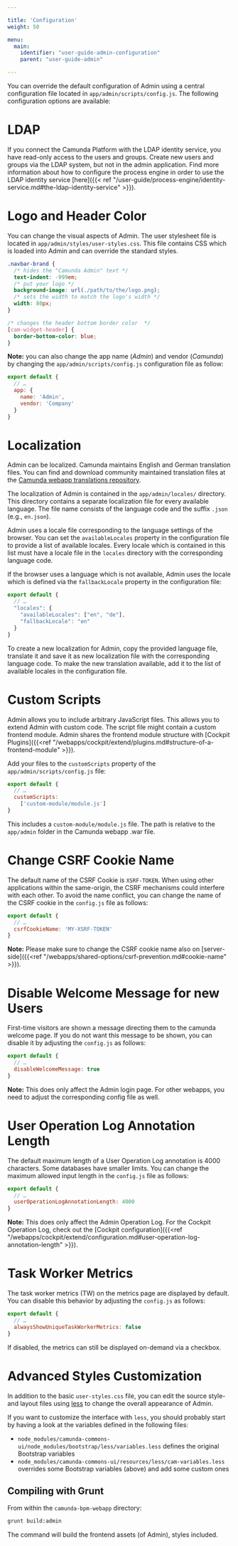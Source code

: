 ```yaml
---

title: 'Configuration'
weight: 50

menu:
  main:
    identifier: "user-guide-admin-configuration"
    parent: "user-guide-admin"

---
```


You can override the default configuration of Admin using a central configuration file
located in `app/admin/scripts/config.js`. The following configuration options are
available:
# LDAP

If you connect the Camunda Platform with the LDAP identity service, you have read-only access to the users and groups. Create new users and groups via the LDAP system, but not in the admin application. Find more information about how to configure the process engine in order to use the LDAP identity service [here]({{< ref "/user-guide/process-engine/identity-service.md#the-ldap-identity-service" >}}).


# Logo and Header Color

You can change the visual aspects of Admin. The user stylesheet file is located in
`app/admin/styles/user-styles.css`. This file contains CSS which is loaded into Admin
and can override the standard styles.

```css
.navbar-brand {
  /* hides the "Camunda Admin" text */
  text-indent: -999em;
  /* put your logo */
  background-image: url(./path/to/the/logo.png);
  /* sets the width to match the logo's width */
  width: 80px;
}

/* changes the header bottom border color  */
[cam-widget-header] {
  border-bottom-color: blue;
}
```

**Note:** you can also change the app name (*Admin*) and vendor (*Camunda*)
by changing the `app/admin/scripts/config.js` configuration file as follow:

```js
export default {
  // …
  app: {
    name: 'Admin',
    vendor: 'Company'
  }
}
```

# Localization

Admin can be localized. Camunda maintains English and German translation files. 
You can find and download community maintained translation files at the [Camunda webapp translations repository](https://github.com/camunda/camunda-webapp-translations).

The localization of Admin is contained in the `app/admin/locales/` directory. This
directory contains a separate localization file for every available language. The file name
consists of the language code and the suffix `.json` (e.g., `en.json`).

Admin uses a locale file corresponding to the language settings of the browser. You can
set the `availableLocales` property in the configuration file to provide a list of available
locales. Every locale which is contained in this list must have a locale file in the `locales`
directory with the corresponding language code.

If the browser uses a language which is not available, Admin uses the locale which is
defined via the `fallbackLocale` property in the configuration file:

```javascript
export default {
  // …
  "locales": {
    "availableLocales": ["en", "de"],
    "fallbackLocale": "en"
  } 
}
```

To create a new localization for Admin, copy the provided language file, translate it and
save it as new localization file with the corresponding language code. To make the new translation
available, add it to the list of available locales in the configuration file.

# Custom Scripts

Admin allows you to include arbitrary JavaScript files. This allows you to extend Admin with custom code. The script file might contain a 
custom frontend module. Admin shares the frontend module structure with [Cockpit Plugins]({{<ref "/webapps/cockpit/extend/plugins.md#structure-of-a-frontend-module" >}}).

Add your files to the `customScripts` property of the `app/admin/scripts/config.js` file:

```javascript
export default {
  // …
  customScripts: 
    ['custom-module/module.js']
}
```
This includes a `custom-module/module.js` file. The path is relative to the `app/admin` folder in the Camunda webapp .war file.

# Change CSRF Cookie Name

The default name of the CSRF Cookie is `XSRF-TOKEN`. When using other applications within the
same-origin, the CSRF mechanisms could interfere with each other. To avoid the name conflict, you
can change the name of the CSRF cookie in the `config.js` file as follows:
```javascript
export default {
  // …
  csrfCookieName: 'MY-XSRF-TOKEN'
}
```

**Note:** Please make sure to change the CSRF cookie name also on [server-side]({{<ref "/webapps/shared-options/csrf-prevention.md#cookie-name" >}}).

# Disable Welcome Message for new Users

First-time visitors are shown a message directing them to the camunda welcome page. If you do
not want this message to be shown, you can disable it by adjusting the `config.js` as follows:
```javascript
export default {
  // …
  disableWelcomeMessage: true
}
```

**Note:** This does only affect the Admin login page. For other webapps, you need to adjust the corresponding config file as well.


# User Operation Log Annotation Length
The default maximum length of a User Operation Log annotation is 4000 characters. Some databases have smaller limits. You can change the maximum allowed input length in the `config.js` file as follows:

```javascript
export default {
  // …
  userOperationLogAnnotationLength: 4000
}
```

**Note:** This does only affect the Admin Operation Log. For the Cockpit Operation Log, check out the [Cockpit configuration]({{<ref "/webapps/cockpit/extend/configuration.md#user-operation-log-annotation-length" >}}).

# Task Worker Metrics

The task worker metrics (TW) on the metrics page are displayed by default. You can disable this behavior by adjusting the `config.js` as follows:

```javascript
export default {
  // …
  alwaysShowUniqueTaskWorkerMetrics: false
}
```
If disabled, the metrics can still be displayed on-demand via a checkbox.

# Advanced Styles Customization

In addition to the basic `user-styles.css` file, you can edit the source style- and layout files
using [less](http://lesscss.org/) to change the overall appearance of Admin.

If you want to customize the interface with `less`, you should probably start by having a look
at the variables defined in the following files:

 - `node_modules/camunda-commons-ui/node_modules/bootstrap/less/variables.less`
   defines the original Bootstrap variables
 - `node_modules/camunda-commons-ui/resources/less/cam-variables.less`
   overrides some Bootstrap variables (above) and add some custom ones

## Compiling with Grunt

From within the `camunda-bpm-webapp` directory:

```sh
grunt build:admin
```

The command will build the frontend assets (of Admin), styles included.
